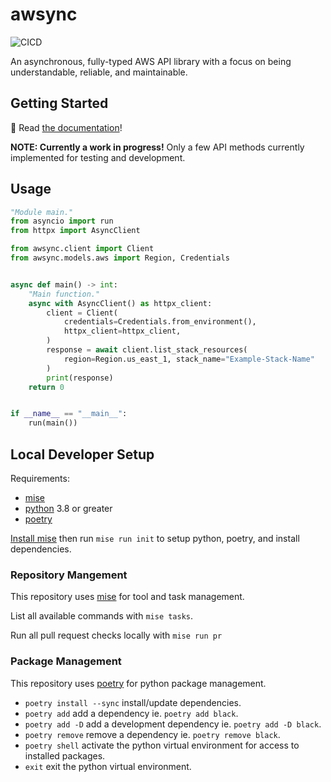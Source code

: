 # awsync

![CICD](https://github.com/JKCT/awsync/actions/workflows/cicd.yaml/badge.svg)

An asynchronous, fully-typed AWS API library with a focus on being understandable, reliable, and maintainable.

## Getting Started

📖 Read [the documentation](https://jkct.github.io/awsync/)!

**NOTE: Currently a work in progress!**
Only a few API methods currently implemented for testing and development.

## Usage

```python
"Module main."
from asyncio import run
from httpx import AsyncClient

from awsync.client import Client
from awsync.models.aws import Region, Credentials


async def main() -> int:
    "Main function."
    async with AsyncClient() as httpx_client:
        client = Client(
            credentials=Credentials.from_environment(),
            httpx_client=httpx_client,
        )
        response = await client.list_stack_resources(
            region=Region.us_east_1, stack_name="Example-Stack-Name"
        )
        print(response)
    return 0


if __name__ == "__main__":
    run(main())
```

## Local Developer Setup

Requirements:

- [mise](https://mise.jdx.dev/)
- [python](https://www.python.org/) 3.8 or greater
- [poetry](https://python-poetry.org/)

[Install mise](https://mise.jdx.dev/getting-started.html) then run `mise run init` to setup python, poetry, and install dependencies.

### Repository Mangement

This repository uses [mise](https://mise.jdx.dev/) for tool and task management.

List all available commands with `mise tasks`.

Run all pull request checks locally with `mise run pr`

### Package Management

This repository uses [poetry](https://python-poetry.org/) for python package management.

- `poetry install --sync` install/update dependencies.
- `poetry add` add a dependency ie. `poetry add black`.
- `poetry add -D` add a development dependency ie. `poetry add -D black`.
- `poetry remove` remove a dependency ie. `poetry remove black`.
- `poetry shell` activate the python virtual environment for access to installed packages.
- `exit` exit the python virtual environment.
